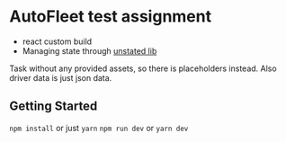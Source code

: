 # AutoFleet test assignment

- react custom build
- Managing state through [unstated lib](https://github.com/jamiebuilds/unstated)

Task without any provided assets, so there is placeholders instead.
Also driver data is just json data.

## Getting Started
```npm install``` or just ```yarn```
```npm run dev``` or ```yarn dev```

